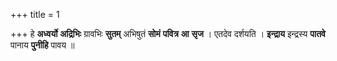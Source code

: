 +++
title = 1

+++
हे **अध्वर्यो** **अद्रिभिः** ग्रावभिः **सुतम्** अभिषुतं **सोमं** **पवित्र** **आ** **सृज** । एतदेव दर्शयति । **इन्द्राय** इन्द्रस्य **पातवे** पानाय **पुनीहि** पावय ॥